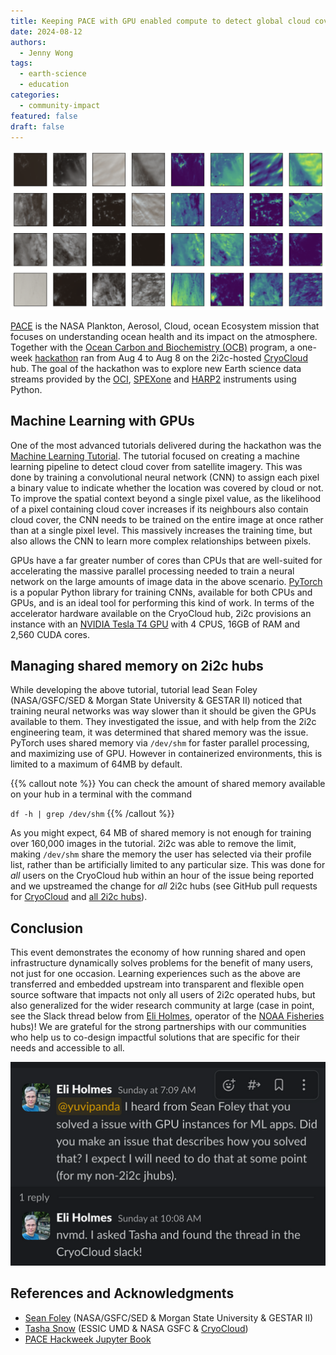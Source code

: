 ```yaml
---
title: Keeping PACE with GPU enabled compute to detect global cloud cover using satellite data
date: 2024-08-12
authors:
  - Jenny Wong
tags:
  - earth-science
  - education
categories:
  - community-impact
featured: false
draft: false
---
```


![(left, b&w) Model inputs and (right, color) model outputs of a simple multi-layer perceptron](cloud-cover-data.png "(left, b&w) Model inputs and (right, color) model outputs of a [simple multi-layer perceptron](https://pacehackweek.github.io/pace-2024/presentations/hackweek/ml_cloud_mask.html#a-simple-multi-layer-perceptron) for detecting cloud cover.")

[PACE](https://pace.gsfc.nasa.gov/) is the NASA Plankton, Aerosol, Cloud, ocean Ecosystem mission that focuses on understanding ocean health and its impact on the atmosphere. Together with the [Ocean Carbon and Biochemistry (OCB)](https://www.us-ocb.org/) program, a one-week [hackathon](https://pacehackweek.github.io/pace-2024/) ran from Aug 4 to Aug 8 on the 2i2c-hosted [CryoCloud](https://cryointhecloud.com/) hub. The goal of the hackathon was to explore new Earth science data streams provided by the [OCI](https://pace.oceansciences.org/oci.htm), [SPEXone](https://pace.oceansciences.org/spexone.htm) and [HARP2](https://pace.oceansciences.org/harp2.htm) instruments using Python.

## Machine Learning with GPUs

One of the most advanced tutorials delivered during the hackathon was the [Machine Learning Tutorial](https://pacehackweek.github.io/pace-2024/presentations/hackweek/ml_cloud_mask.html). The tutorial focused on creating a machine learning pipeline to detect cloud cover from satellite imagery. This was done by training a convolutional neural network (CNN) to assign each pixel a binary value to indicate whether the location was covered by cloud or not. To improve the spatial context beyond a single pixel value, as the likelihood of a pixel containing cloud cover increases if its neighbours also contain cloud cover, the CNN needs to be trained on the entire image at once rather than at a single pixel level. This massively increases the training time, but also allows the CNN to learn more complex relationships between pixels.

GPUs have a far greater number of cores than CPUs that are well-suited for accelerating the massive parallel processing needed to train a neural network on the large amounts of image data in the above scenario. [PyTorch](https://pytorch.org/) is a popular Python library for training CNNs, available for both CPUs and GPUs, and is an ideal tool for performing this kind of work. In terms of the accelerator hardware available on the CryoCloud hub, 2i2c provisions an instance with an [NVIDIA Tesla T4 GPU](https://www.nvidia.com/en-us/data-center/tesla-t4/) with 4 CPUS, 16GB of RAM and 2,560 CUDA cores.

## Managing shared memory on 2i2c hubs

While developing the above tutorial, tutorial lead Sean Foley (NASA/GSFC/SED & Morgan State University & GESTAR II) noticed that training neural networks was way slower than it should be given the GPUs available to them. They investigated the issue, and with help from the 2i2c engineering team, it was determined that shared memory was the issue. PyTorch uses shared memory via `/dev/shm` for faster parallel processing, and maximizing use of GPU. However in containerized environments, this is limited to a maximum of 64MB by default.

{{% callout note %}}
You can check the amount of shared memory available on your hub in a terminal with the command

`df -h | grep /dev/shm`
{{% /callout %}}

As you might expect, 64 MB of shared memory is not enough for training over 160,000 images in the tutorial. 2i2c was able to remove the limit, making `/dev/shm` share the memory the user has selected via their profile list, rather than be artificially limited to any particular size. This was done for _all_ users on the CryoCloud hub within an hour of the issue being reported and we upstreamed the change for _all_ 2i2c hubs (see GitHub pull requests for [CryoCloud](https://github.com/2i2c-org/infrastructure/pull/4564) and [all 2i2c hubs](https://github.com/2i2c-org/infrastructure/issues/4563)).

## Conclusion

This event demonstrates the economy of how running shared and open infrastructure dynamically solves problems for the benefit of many users, not just for one occasion. Learning experiences such as the above are transferred and embedded upstream into transparent and flexible open source software that impacts not only all users of 2i2c operated hubs, but also generalized for the wider research community at large (case in point, see the Slack thread below from [Eli Holmes](https://eeholmes.github.io/), operator of the [NOAA Fisheries](https://www.fisheries.noaa.gov/science-data/open-science-noaa-fisheries) hubs)! We are grateful for the strong partnerships with our communities who help us to co-design impactful solutions that are specific for their needs and accessible to all.

![A slack thread demonstrating the power of open infrastructure beyond 2i2c-operated hubs](slack-noaa.png "The power of open infrastructure beyond 2i2c-operated hubs")

## References and Acknowledgments

- [Sean Foley](https://science.gsfc.nasa.gov/sci/bio/sean.r.foley) (NASA/GSFC/SED & Morgan State University & GESTAR II)
- [Tasha Snow](https://www.linkedin.com/in/tasha-snow-26815b23) (ESSIC UMD & NASA GSFC & [CryoCloud](https://cryointhecloud.com/))
- [PACE Hackweek Jupyter Book](https://pacehackweek.github.io/pace-2024/intro.html)
